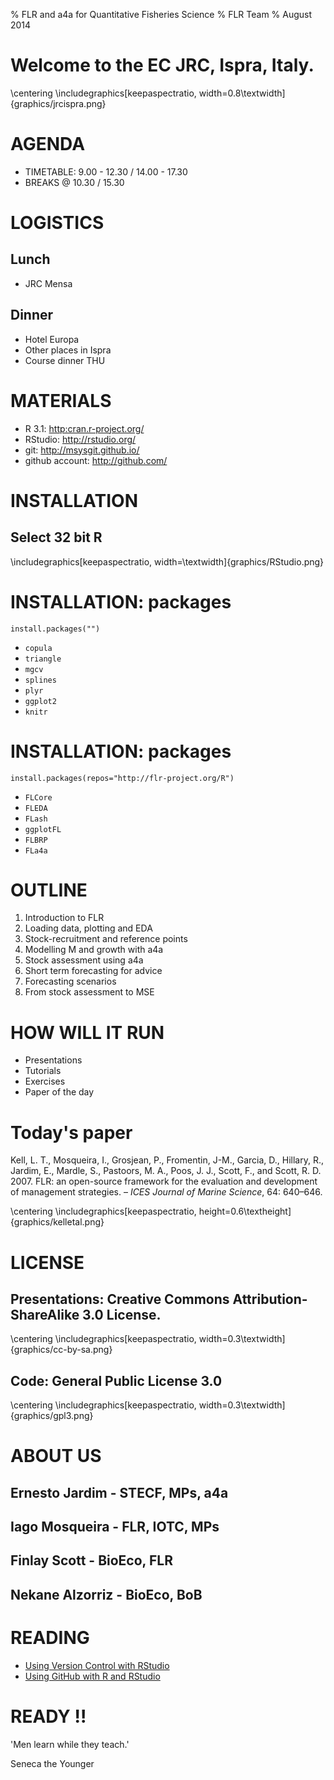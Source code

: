 % FLR and a4a for Quantitative Fisheries Science
% FLR Team
% August 2014

# Welcome to the EC JRC, Ispra, Italy.

\centering
\includegraphics[keepaspectratio, width=0.8\textwidth]{graphics/jrcispra.png}


# AGENDA

* TIMETABLE: 9.00 - 12.30 / 14.00 - 17.30
* BREAKS @ 10.30 / 15.30

# LOGISTICS

## Lunch

- JRC Mensa

## Dinner

- Hotel Europa
- Other places in Ispra
- Course dinner THU

# MATERIALS

- R 3.1: <http:cran.r-project.org/>
- RStudio: <http://rstudio.org/>
- git: <http://msysgit.github.io/>
- github account: <http://github.com/>

# INSTALLATION

## Select 32 bit R

\includegraphics[keepaspectratio, width=\textwidth]{graphics/RStudio.png}

# INSTALLATION: packages

`install.packages("")`

* `copula`
* `triangle`
* `mgcv`
* `splines`
* `plyr`
* `ggplot2`
* `knitr`

# INSTALLATION: packages

`install.packages(repos="http://flr-project.org/R")`

* `FLCore`
* `FLEDA`
* `FLash`
* `ggplotFL`
* `FLBRP`
* `FLa4a`

# OUTLINE

1. Introduction to FLR
2. Loading data, plotting and EDA
3. Stock-recruitment and reference points
4. Modelling M and growth with a4a
5. Stock assessment using a4a
6. Short term forecasting for advice
7. Forecasting scenarios
8. From stock assessment to MSE

# HOW WILL IT RUN

- Presentations
- Tutorials
- Exercises
- Paper of the day

# Today's paper

Kell, L. T., Mosqueira, I., Grosjean, P., Fromentin, J-M., Garcia, D., Hillary, R., Jardim, E., Mardle, S., Pastoors, M. A., Poos, J. J., Scott, F., and Scott, R. D. 2007. FLR: an open-source framework for the evaluation and development of management strategies. – _ICES Journal of Marine Science_, 64: 640–646.

\centering
\includegraphics[keepaspectratio, height=0.6\textheight]{graphics/kelletal.png}


# LICENSE

## Presentations: Creative Commons Attribution-ShareAlike 3.0 License.

\centering
\includegraphics[keepaspectratio, width=0.3\textwidth]{graphics/cc-by-sa.png}

## Code: General Public License 3.0

\centering
\includegraphics[keepaspectratio, width=0.3\textwidth]{graphics/gpl3.png}

# ABOUT US

## Ernesto Jardim - STECF, MPs, a4a

## Iago Mosqueira - FLR, IOTC, MPs

## Finlay Scott - BioEco, FLR

## Nekane Alzorriz - BioEco, BoB

# READING

- [Using Version Control with RStudio](https://support.rstudio.com/hc/en-us/articles/200532077-Version-Control-with-Git-and-SVN)
- [Using GitHub with R and RStudio](http://www.molecularecologist.com/2013/11/using-github-with-r-and-rstudio/)

# READY !!

'Men learn while they teach.'

  Seneca the Younger


